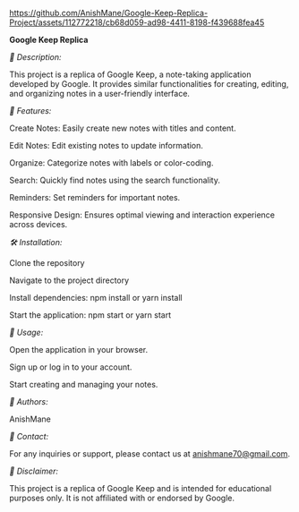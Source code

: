 


https://github.com/AnishMane/Google-Keep-Replica-Project/assets/112772218/cb68d059-ad98-4411-8198-f439688fea45



**Google Keep Replica**

*📝 Description:*


This project is a replica of Google Keep, a note-taking application developed by Google. It provides similar functionalities for creating, editing, and organizing notes in a user-friendly interface.

*🚀 Features:*


Create Notes: Easily create new notes with titles and content.

Edit Notes: Edit existing notes to update information.

Organize: Categorize notes with labels or color-coding.

Search: Quickly find notes using the search functionality.

Reminders: Set reminders for important notes.

Responsive Design: Ensures optimal viewing and interaction experience across devices.

*🛠️ Installation:*

Clone the repository

Navigate to the project directory

Install dependencies: npm install or yarn install

Start the application: npm start or yarn start


*🔧 Usage:*


Open the application in your browser.

Sign up or log in to your account.

Start creating and managing your notes.


*👥 Authors:*


AnishMane

*📧 Contact:*


For any inquiries or support, please contact us at anishmane70@gmail.com.

*🚨 Disclaimer:*


This project is a replica of Google Keep and is intended for educational purposes only. It is not affiliated with or endorsed by Google.
